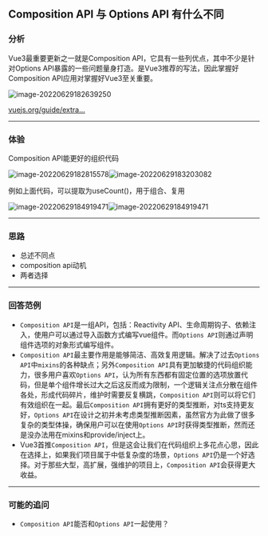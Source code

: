 ## Composition API 与 Options API 有什么不同

### 分析

Vue3最重要更新之一就是Composition API，它具有一些列优点，其中不少是针对Options API暴露的一些问题量身打造。是Vue3推荐的写法，因此掌握好Composition API应用对掌握好Vue3至关重要。

![image-20220629182639250](https://qn.huat.xyz/mac/20220829004525.awebp)

[vuejs.org/guide/extra…](https://link.juejin.cn/?target=https%3A%2F%2Fvuejs.org%2Fguide%2Fextras%2Fcomposition-api-faq.html)

------

### 体验

Composition API能更好的组织代码

![image-20220629182815578](https://qn.huat.xyz/mac/20220829004537.png)![image-20220629183203082](https://qn.huat.xyz/mac/20220829004541.awebp)

例如上面代码，可以提取为useCount()，用于组合、复用

![image-20220629184919471](https://qn.huat.xyz/mac/20220829004546.awebp)![image-20220629184919471](https://qn.huat.xyz/mac/20220829004551.awebp)

------

### 思路

- 总述不同点
- composition api动机
- 两者选择

------

### 回答范例

- `Composition API`是一组API，包括：Reactivity API、生命周期钩子、依赖注入，使用户可以通过导入函数方式编写vue组件。而`Options API`则通过声明组件选项的对象形式编写组件。
- `Composition API`最主要作用是能够简洁、高效复用逻辑。解决了过去`Options API`中`mixins`的各种缺点；另外`Composition API`具有更加敏捷的代码组织能力，很多用户喜欢`Options API`，认为所有东西都有固定位置的选项放置代码，但是单个组件增长过大之后这反而成为限制，一个逻辑关注点分散在组件各处，形成代码碎片，维护时需要反复横跳，`Composition API`则可以将它们有效组织在一起。最后`Composition API`拥有更好的类型推断，对ts支持更友好，`Options API`在设计之初并未考虑类型推断因素，虽然官方为此做了很多复杂的类型体操，确保用户可以在使用`Options API`时获得类型推断，然而还是没办法用在mixins和provide/inject上。
- Vue3首推`Composition API`，但是这会让我们在代码组织上多花点心思，因此在选择上，如果我们项目属于中低复杂度的场景，`Options API`仍是一个好选择。对于那些大型，高扩展，强维护的项目上，`Composition API`会获得更大收益。

------

### 可能的追问

- `Composition API`能否和`Options API`一起使用？